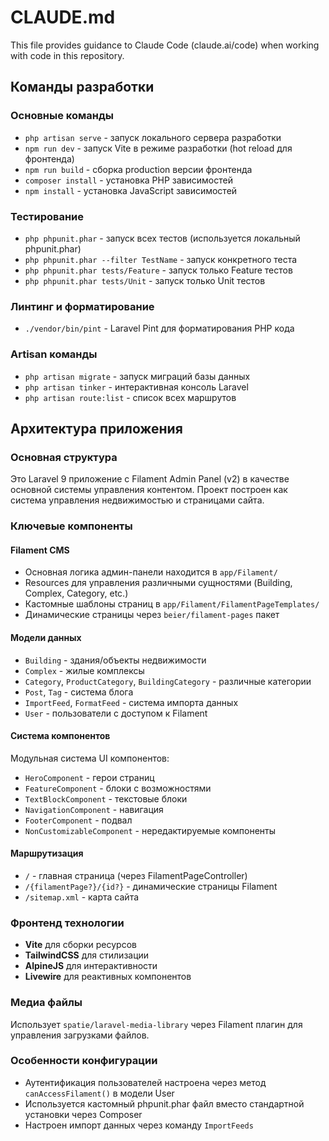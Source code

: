# CLAUDE.md

This file provides guidance to Claude Code (claude.ai/code) when working with code in this repository.

## Команды разработки

### Основные команды
- `php artisan serve` - запуск локального сервера разработки
- `npm run dev` - запуск Vite в режиме разработки (hot reload для фронтенда)
- `npm run build` - сборка production версии фронтенда
- `composer install` - установка PHP зависимостей
- `npm install` - установка JavaScript зависимостей

### Тестирование
- `php phpunit.phar` - запуск всех тестов (используется локальный phpunit.phar)
- `php phpunit.phar --filter TestName` - запуск конкретного теста
- `php phpunit.phar tests/Feature` - запуск только Feature тестов
- `php phpunit.phar tests/Unit` - запуск только Unit тестов

### Линтинг и форматирование
- `./vendor/bin/pint` - Laravel Pint для форматирования PHP кода

### Artisan команды
- `php artisan migrate` - запуск миграций базы данных
- `php artisan tinker` - интерактивная консоль Laravel
- `php artisan route:list` - список всех маршрутов

## Архитектура приложения

### Основная структура
Это Laravel 9 приложение с Filament Admin Panel (v2) в качестве основной системы управления контентом. Проект построен как система управления недвижимостью и страницами сайта.

### Ключевые компоненты

#### Filament CMS
- Основная логика админ-панели находится в `app/Filament/`
- Resources для управления различными сущностями (Building, Complex, Category, etc.)
- Кастомные шаблоны страниц в `app/Filament/FilamentPageTemplates/`
- Динамические страницы через `beier/filament-pages` пакет

#### Модели данных
- `Building` - здания/объекты недвижимости
- `Complex` - жилые комплексы
- `Category`, `ProductCategory`, `BuildingCategory` - различные категории
- `Post`, `Tag` - система блога
- `ImportFeed`, `FormatFeed` - система импорта данных
- `User` - пользователи с доступом к Filament

#### Система компонентов
Модульная система UI компонентов:
- `HeroComponent` - герои страниц
- `FeatureComponent` - блоки с возможностями
- `TextBlockComponent` - текстовые блоки
- `NavigationComponent` - навигация
- `FooterComponent` - подвал
- `NonCustomizableComponent` - нередактируемые компоненты

#### Маршрутизация
- `/` - главная страница (через FilamentPageController)
- `/{filamentPage?}/{id?}` - динамические страницы Filament
- `/sitemap.xml` - карта сайта

### Фронтенд технологии
- **Vite** для сборки ресурсов
- **TailwindCSS** для стилизации
- **AlpineJS** для интерактивности
- **Livewire** для реактивных компонентов

### Медиа файлы
Использует `spatie/laravel-media-library` через Filament плагин для управления загрузками файлов.

### Особенности конфигурации
- Аутентификация пользователей настроена через метод `canAccessFilament()` в модели User
- Используется кастомный phpunit.phar файл вместо стандартной установки через Composer
- Настроен импорт данных через команду `ImportFeeds`